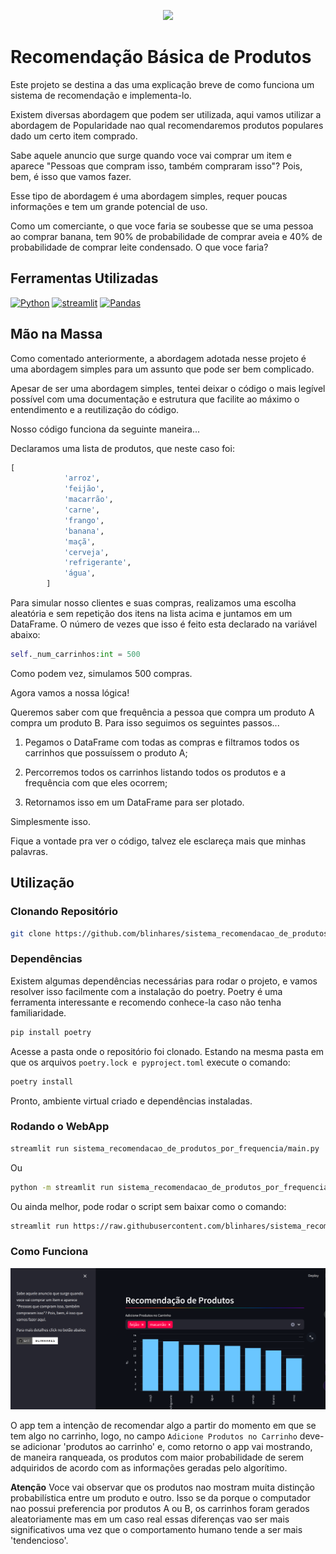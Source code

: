 
<p align="center"><img src="https://img.shields.io/badge/Blinhares-white?logo=github&logoColor=181717&style=for-the-badge&label=git" /><p align="center">

# Recomendação Básica de Produtos

Este projeto se destina a das uma explicação breve de como funciona um sistema de recomendação e implementa-lo.

Existem diversas abordagem que podem ser utilizada, aqui vamos utilizar a abordagem de Popularidade nao qual recomendaremos produtos populares dado um certo item comprado.

Sabe aquele anuncio que surge quando voce vai comprar um item e aparece "Pessoas que compram isso, também compraram isso"? Pois, bem, é isso que vamos fazer.

Esse tipo de abordagem é uma abordagem simples, requer poucas informações e tem um grande potencial de uso.

Como um comerciante, o que voce faria se soubesse que se uma pessoa ao comprar banana, tem 90% de probabilidade de comprar aveia e 40% de probabilidade de comprar leite condensado. O que voce faria?

## Ferramentas Utilizadas

[![Python](https://img.shields.io/badge/PYTHON-white?style=for-the-badge&logo=python&logoColor=3776AB)](https://www.python.org/)
[![streamlit](https://img.shields.io/badge/streamlit-FF4B4B?style=for-the-badge&logo=streamlit&logoColor=white)](https://streamlit.io/)
[![Pandas](https://img.shields.io/badge/pandas-150458?style=for-the-badge&logo=pandas&logoColor=white) ](https://pandas.pydata.org/)

## Mão na Massa

Como comentado anteriormente, a abordagem adotada nesse projeto é uma abordagem simples para um assunto que pode ser bem complicado.

Apesar de ser uma abordagem simples, tentei deixar o código o mais legível possível com uma documentação e estrutura que facilite ao máximo o entendimento e a reutilização do código.

Nosso código funciona da seguinte maneira...

Declaramos uma lista de produtos, que neste caso foi:

```python
[
            'arroz',
            'feijão',
            'macarrão',
            'carne',
            'frango',
            'banana',
            'maçã',
            'cerveja',
            'refrigerante',
            'água',
        ]
```

Para simular nosso clientes e suas compras, realizamos uma escolha aleatória e sem repetição dos itens na lista acima e juntamos em um DataFrame. O número de vezes que isso é feito esta declarado na variável abaixo:

```python
self._num_carrinhos:int = 500
```

Como podem vez, simulamos 500 compras.

Agora vamos a nossa lógica!

Queremos saber com que frequência a pessoa que compra um produto A compra um produto B. Para isso seguimos os seguintes passos...

1. Pegamos o DataFrame com todas as compras e filtramos todos os carrinhos que possuíssem o produto A;

2. Percorremos todos os carrinhos listando todos os produtos e a frequência com que eles ocorrem;

3. Retornamos isso em um DataFrame para ser plotado.

Simplesmente isso.

Fique a vontade pra ver o código, talvez ele esclareça mais que minhas palavras.

## Utilização

### Clonando Repositório

```bash
git clone https://github.com/blinhares/sistema_recomendacao_de_produtos_por_frequencia.git
```

### Dependências

Existem algumas dependências necessárias para rodar o projeto, e vamos resolver isso facilmente com a instalação do poetry. Poetry é uma ferramenta interessante e recomendo conhece-la caso não tenha familiaridade.

```bash
pip install poetry
```

Acesse a pasta onde o repositório foi clonado. Estando na mesma pasta em que os arquivos `poetry.lock e pyproject.toml` execute o comando:

```bash
poetry install
```

Pronto, ambiente virtual criado e dependências instaladas.

### Rodando o WebApp

```bash
streamlit run sistema_recomendacao_de_produtos_por_frequencia/main.py
```
Ou

```bash
python -m streamlit run sistema_recomendacao_de_produtos_por_frequencia/main.py
```

Ou ainda melhor, pode rodar o script sem baixar como o comando:

```bash
streamlit run https://raw.githubusercontent.com/blinhares/sistema_recomendacao_de_produtos_por_frequencia/0cdc274d3413c581893506c8fe7fb096b13183fc/sistema_recomendacao_de_produtos_por_frequencia/main.py
```

### Como Funciona

![alt text](<https://github.com/blinhares/sistema_recomendacao_de_produtos_por_frequencia/blob/0cdc274d3413c581893506c8fe7fb096b13183fc/sistema_recomendacao_de_produtos_por_frequencia/Captura%20de%20tela%20de%202024-05-25%2022-02-27.png>)


O app tem a intenção de recomendar algo a partir do momento em que se tem algo no carrinho, logo, no campo `Adicione Produtos no Carrinho` deve-se adicionar 'produtos ao carrinho' e, como retorno o app vai mostrando, de maneira ranqueada, os produtos com maior probabilidade de serem adquiridos de acordo com as informações geradas pelo algorítimo.

__Atenção__
 Voce vai observar que os produtos nao mostram muita distinção probabilística entre um produto e outro. Isso se da porque o computador nao possui preferencia por produtos A ou B, os carrinhos foram gerados aleatoriamente mas em um caso real essas diferenças vao ser mais significativos uma vez que o comportamento humano tende a ser mais 'tendencioso'.
